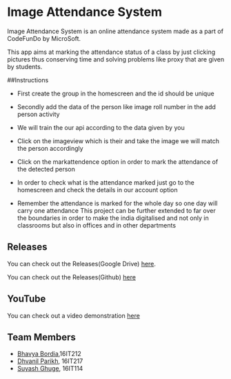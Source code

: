 # Image Attendance System
Image Attendance System is an online attendance system made as a part of CodeFunDo by MicroSoft.

This app aims at marking the attendance status of a class by just clicking  pictures thus conserving
time and solving problems like proxy that are given by students.

##Instructions
- First create the group in the homescreen and the id should be unique

- Secondly add the data of the person like image roll number in the add person activity

- We will train the our api according to the data given by you

- Click on the imageview which is their and take the image we will match the person accordingly

- Click on the markattendence option in order to mark the attendance of the detected person

- In order to check what is the attendance marked just go to the homescreen and check the details in our account option

- Remember the attendance is marked for the whole day so one day will carry one attendance
This project can be further extended to far over the boundaries in order to make the 
india digitalised and not only in classrooms but also in offices and in other departments

## Releases
You can check out the Releases(Google Drive) [here](https://drive.google.com/file/d/1NXgSUBAWxkVuebiKwPY8T_G4Rg8Ay1Pi/view).

You can check out the Releases(Github) [here](https://github.com/DhvanilP/CodeFunDo/releases)

## YouTube

You can check out a video demonstration [here](https://youtu.be/GLTJgnJknU8)

## Team Members
* [Bhavya Bordia](https://github.com/bordia98),16IT212
* [Dhvanil Parikh](https://github.com/DhvanilP), 16IT217
* [Suyash Ghuge](https://github.com/suyash0103), 16IT114
